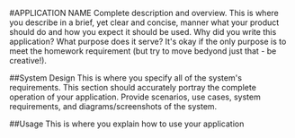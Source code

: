 #APPLICATION NAME
Complete description and overview.  This is where you describe in a brief, yet clear and concise, manner what your product should do and how you expect it should be used.  Why did you write this application?  What purpose does it serve?  It's okay if the only purpose is to meet the homework requirement (but try to move bedyond just that - be creative!).

##System Design 
This is where you specify all of the system's requirements.  This section should accurately portray the complete operation of your application.  Provide scenarios, use cases, system requirements, and diagrams/screenshots of the system.

##Usage
This is where you explain how to use your application